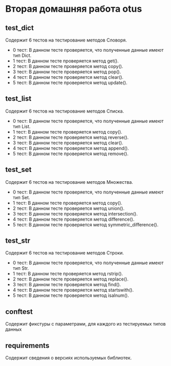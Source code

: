 <h1>Вторая домашняя работа otus</h1>

<h2>test_dict</h2> 
Содержит 6 тестов на тестирование методов Словоря. 
<ul>
<li>0 тест:
В данном тесте проверяется, что полученные данные имеют
тип Dict.</li>
<li>1 тест:
В данном тесте проверяется метод get().</li>
<li>2 тест:
В данном тесте проверяется метод copy().</li>
<li>3 тест:
В данном тесте проверяется метод pop().</li>
<li>4 тест:
В данном тесте проверяется метод clear().</li>
<li>5 тест:
В данном тесте проверяется метод update().</li>
</ul>
<h2>test_list</h2>
Содержит 6 тестов на тестирование методов Списка.
<ul>
<li>0 тест:  
В данном тесте проверяется, что полученные данные имеют
тип List.</li>
<li>1 тест:
В данном тесте проверяется метод copy().</li>
<li>2 тест:
В данном тесте проверяется метод reverse().</li>
<li>3 тест:
В данном тесте проверяется метод clear().</li>
<li>4 тест:
В данном тесте проверяется метод append().</li>
<li>5 тест:
В данном тесте проверяется метод remove().</li>
</ul>
<h2>test_set</h2> 
Содержит 6 тестов на тестирование методов Множества.
<ul> 
<li>0 тест:
В данном тесте проверяется, что полученные данные имеют
тип Set.</li>
<li>1 тест:
В данном тесте проверяется метод copy().</li>
<li>2 тест:
В данном тесте проверяется метод union().</li>
<li>3 тест:
В данном тесте проверяется метод intersection().</li>
<li>4 тест:
В данном тесте проверяется метод difference().</li>
<li>5 тест:
В данном тесте проверяется метод symmetric_difference().</li>
</ul> 
<h2>test_str</h2> 
Содержит 6 тестов на тестирование методов Строки.
<ul>
<li>0 тест:  
В данном тесте проверяется, что полученные данные имеют
тип Str.</li>
<li>1 тест:
В данном тесте проверяется метод rstrip().</li>
<li>2 тест:
В данном тесте проверяется метод replace().</li>
<li>3 тест:
В данном тесте проверяется метод find().</li> 
<li>4 тест:
В данном тесте проверяется метод startswith().</li>
<li>5 тест:
В данном тесте проверяется метод isalnum().</li>
</ul>
<h2>conftest</h2> 
Содержит фикстуры с параметрами, для каждого из 
тестируемых типов данных  

<h2>requirements</h2> 
Содержит сведения о версиях используемых библиотек.

